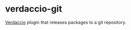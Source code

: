 # verdaccio-git

[Verdaccio](https://verdaccio.org) plugin that releases packages to a git
repository.
